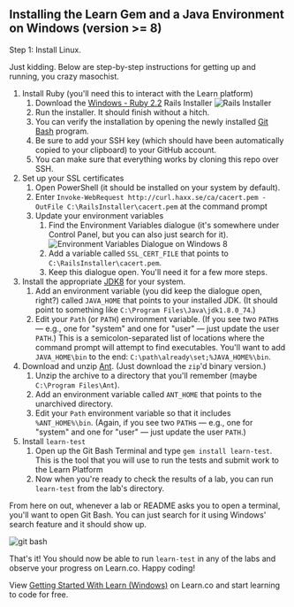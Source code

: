 Installing the Learn Gem and a Java Environment on Windows (version >= 8)
---

Step 1: Install Linux.

Just kidding. Below are step-by-step instructions for getting up and running,
you crazy masochist.

1. Install Ruby (you'll need this to interact with the Learn platform)
   1. Download the [Windows - Ruby 2.2](http://railsinstaller.org/en) Rails Installer
   ![Rails Installer](http://curriculum-content.s3.amazonaws.com/javacs/rails_installer.png)
   2. Run the installer. It should finish without a hitch.
   3. You can verify the installation by opening the newly installed [Git Bash](https://git-for-windows.github.io/) program.
   4. Be sure to add your SSH key (which should have been automatically copied to your clipboard) to your GitHub account.
   5. You can make sure that everything works by cloning this repo over SSH.
2. Set up your SSL certificates
   1. Open PowerShell (it should be installed on your system by default).
   2. Enter `Invoke-WebRequest http://curl.haxx.se/ca/cacert.pem -OutFile C:\RailsInstaller\cacert.pem` at the command prompt
   3. Update your environment variables
      1. Find the Environment Variables dialogue (it's somewhere under Control Panel, but you can also just search for it).
      ![Environment Variables Dialogue on Windows 8](http://curriculum-content.s3.amazonaws.com/javacs/environment_variables_dialogue.png)
      2. Add a variable called `SSL_CERT_FILE` that points to `C:\RailsInstaller\cacert.pem`.
      3. Keep this dialogue open. You'll need it for a few more steps.
3. Install the appropriate [JDK8](http://www.oracle.com/technetwork/java/javase/downloads/jdk8-downloads-2133151.html) for your system.
   1. Add an environment variable (you did keep the dialogue open, right?) called `JAVA_HOME` that points to your installed JDK. (It should point to something like `C:\Program Files\Java\jdk1.8.0_74`.)
   2. Edit your `Path` (or `PATH`) environment variable. (If you see two `PATH`s — e.g., one for "system" and one for "user" — just update the user `PATH`.) This is a semicolon-separated list of locations where the command prompt will attempt to find executables. You'll want to add `JAVA_HOME\bin` to the end: `C:\path\already\set;%JAVA_HOME%\bin`.
4. Download and unzip [Ant](http://ant.apache.org/bindownload.cgi). (Just download the `zip`'d binary version.)
   1. Unzip the archive to a directory that you'll remember (maybe `C:\Program Files\Ant`).
   2. Add an environment variable called `ANT_HOME` that points to the unarchived directory.
   3. Edit your `Path` environment variable so that it includes `%ANT_HOME%\bin`. (Again, if you see two `PATH`s — e.g., one for "system" and one for "user" — just update the user `PATH`.)
5. Install `learn-test`
   1. Open up the Git Bash Terminal and type `gem install learn-test`. This is the tool that you will use to run the tests and submit work to the Learn Platform
   4. Now when you're ready to check the results of a lab, you can run `learn-test` from the lab's directory.

 From here on out, whenever a lab or README asks you to open a terminal, you'll want to open Git Bash. You can just search for it using Windows' search feature and it should show up.

 ![git bash](http://curriculum-content.s3.amazonaws.com/javacs/git_bash.png)

That's it! You should now be able to run `learn-test` in any of the labs and observe your progress on Learn.co. Happy coding!

<p data-visibility='hidden'>View <a href='https://learn.co/lessons/getting-started-with-learn-windows'>Getting Started With Learn (Windows)</a> on Learn.co and start learning to code for free.</p>
